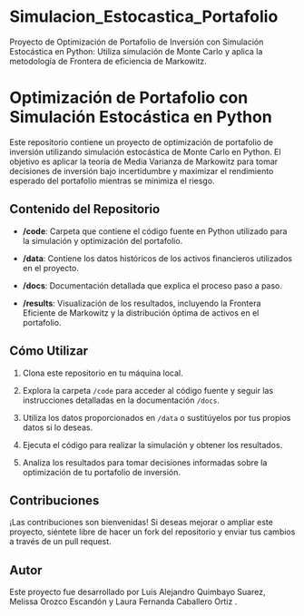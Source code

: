 # Simulacion_Estocastica_Portafolio
Proyecto de Optimización de Portafolio de Inversión con Simulación Estocástica en Python: Utiliza simulación de Monte Carlo y aplica la metodología de Frontera de eficiencia de Markowitz.
# Optimización de Portafolio con Simulación Estocástica en Python

Este repositorio contiene un proyecto de optimización de portafolio de inversión utilizando simulación estocástica de Monte Carlo en Python. El objetivo es aplicar la teoría de Media Varianza de Markowitz para tomar decisiones de inversión bajo incertidumbre y maximizar el rendimiento esperado del portafolio mientras se minimiza el riesgo.

## Contenido del Repositorio

- **/code**: Carpeta que contiene el código fuente en Python utilizado para la simulación y optimización del portafolio.

- **/data**: Contiene los datos históricos de los activos financieros utilizados en el proyecto.

- **/docs**: Documentación detallada que explica el proceso paso a paso.

- **/results**: Visualización de los resultados, incluyendo la Frontera Eficiente de Markowitz y la distribución óptima de activos en el portafolio.

## Cómo Utilizar

1. Clona este repositorio en tu máquina local.

2. Explora la carpeta `/code` para acceder al código fuente y seguir las instrucciones detalladas en la documentación `/docs`.

3. Utiliza los datos proporcionados en `/data` o sustitúyelos por tus propios datos si lo deseas.

4. Ejecuta el código para realizar la simulación y obtener los resultados.

5. Analiza los resultados para tomar decisiones informadas sobre la optimización de tu portafolio de inversión.

## Contribuciones

¡Las contribuciones son bienvenidas! Si deseas mejorar o ampliar este proyecto, siéntete libre de hacer un fork del repositorio y enviar tus cambios a través de un pull request.

## Autor

Este proyecto fue desarrollado por Luis Alejandro Quimbayo Suarez, Melissa Orozco Escandón y Laura Fernanda Caballero Ortiz .
